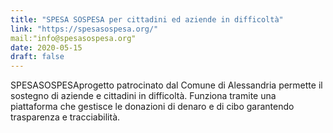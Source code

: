 ```yaml
---
title: "SPESA SOSPESA per cittadini ed aziende in difficoltà"
link: "https://spesasospesa.org/"
mail:"info@spesasospesa.org"
date: 2020-05-15
draft: false
---
```


SPESASOSPESAprogetto patrocinato dal Comune di Alessandria permette il sostegno di aziende e cittadini in difficoltà. Funziona tramite una piattaforma che gestisce le donazioni di denaro e di cibo garantendo trasparenza e tracciabilità.